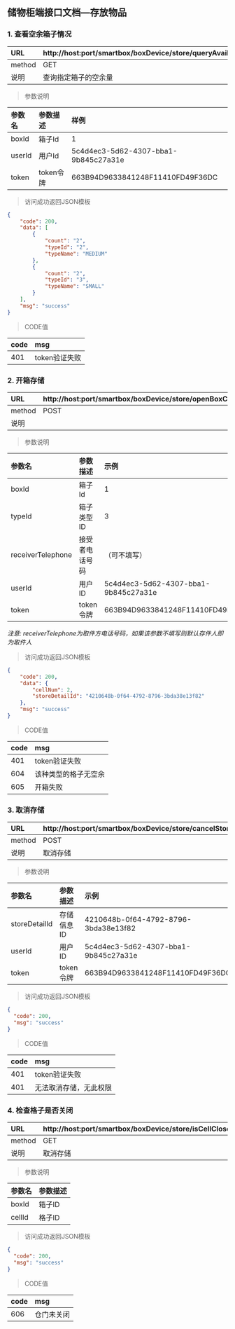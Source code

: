 ## 储物柜端接口文档—存放物品

### 1. 查看空余箱子情况
|URL|http://host:port/smartbox/boxDevice/store/queryAvailableCells/{boxId}/{userId}/{token}|
|:----|:-------|
|method |GET  |
|说明|查询指定箱子的空余量|

> 参数说明

|参数名|参数描述|样例|
|:----|:-------|:------|
| boxId	 |箱子Id |1|
| userId |用户Id |5c4d4ec3-5d62-4307-bba1-9b845c27a31e|
| token	|token令牌|663B94D9633841248F11410FD49F36DC|

> 访问成功返回JSON模板

```JSON
{
    "code": 200,
    "data": [
        {
            "count": "2",
            "typeId": "2",
            "typeName": "MEDIUM"
        },
        {
            "count": "2",
            "typeId": "3",
            "typeName": "SMALL"
        }
    ],
    "msg": "success"
}
```

> CODE值

|code|msg|
|:----|:-------|
|401  |token验证失败|

### 2. 开箱存储
|URL|http://host:port/smartbox/boxDevice/store/openBoxCell|
|:----|:-------|
|method |POST  |
|说明||

> 参数说明

|参数名|参数描述|示例|
|:----|:-------|:---|
| boxId	 |箱子Id |1|
| typeId |箱子类型ID |3|
| receiverTelephone	|接受者电话号码|（可不填写）|
| userId	|用户ID|5c4d4ec3-5d62-4307-bba1-9b845c27a31e|
| token	|token令牌|663B94D9633841248F11410FD49F36DC |
*注意: receiverTelephone为取件方电话号码，如果该参数不填写则默认存件人即为取件人*

> 访问成功返回JSON模板

```JSON
{
    "code": 200,
    "data": {
        "cellNum": 2,
        "storeDetailId": "4210648b-0f64-4792-8796-3bda38e13f82"
    },
    "msg": "success"
}
```

> CODE值

|code|msg|
|:----|:-------|
|401  |token验证失败|
|604  |该种类型的格子无空余|
|605  |开箱失败|


### 3. 取消存储
|URL|http://host:port/smartbox/boxDevice/store/cancelStore|
|:----|:-------|
|method |POST  |
|说明|取消存储|

> 参数说明

|参数名|参数描述|示例|
|:----|:-------|:---|
| storeDetailId	 |存储信息ID|4210648b-0f64-4792-8796-3bda38e13f82|
| userId	|用户ID|5c4d4ec3-5d62-4307-bba1-9b845c27a31e|
| token	|token令牌| 663B94D9633841248F11410FD49F36DC |

> 访问成功返回JSON模板

```JSON
{
  "code": 200,
  "msg": "success"
}
```

> CODE值

|code|msg|
|:----|:-------|
|401  |token验证失败|
|401  |无法取消存储，无此权限|


### 4. 检查格子是否关闭
|URL|http://host:port/smartbox/boxDevice/store/isCellClosed/{boxId}/{cellId}|
|:----|:-------|
|method |GET  |
|说明|取消存储|

> 参数说明

|参数名|参数描述|
|:----|:-------|
| boxId	 |箱子ID|
|cellId	|格子ID|

> 访问成功返回JSON模板

```JSON
{
  "code": 200,
  "msg": "success"
}
```

> CODE值

|code|msg|
|:----|:-------|
|606  |仓门未关闭|
